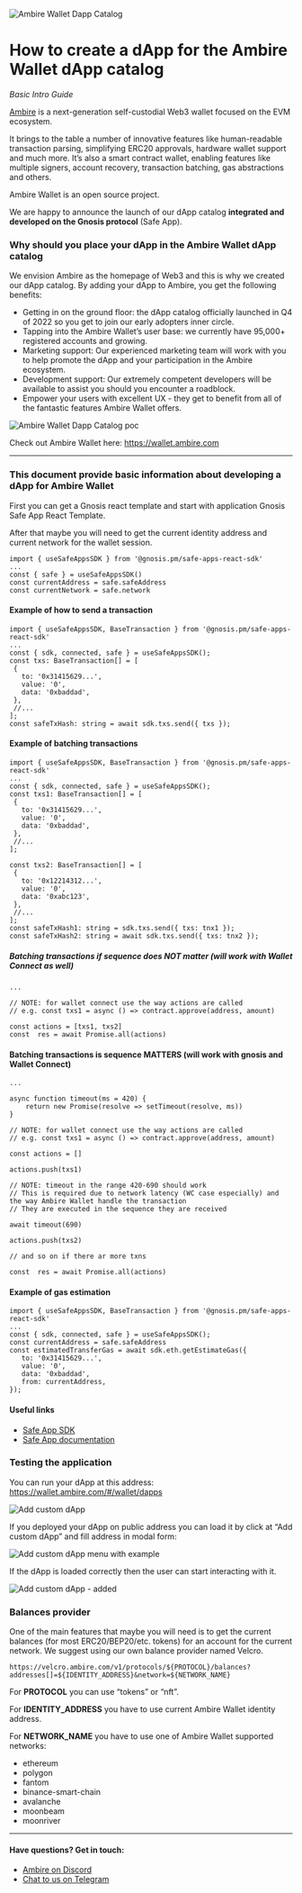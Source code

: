 ![Ambire Wallet Dapp Catalog](https://user-images.githubusercontent.com/8737960/217239365-c4f40b34-c141-486c-a511-d10dc33da7ce.png)

# How to create a dApp for the Ambire Wallet dApp catalog
_Basic Intro Guide_

[Ambire](https://www.ambire.com/) is a next-generation self-custodial Web3 wallet focused on the EVM ecosystem.

It brings to the table a number of innovative features like human-readable transaction parsing, simplifying ERC20 approvals, hardware wallet support and much more. It’s also a smart contract wallet, enabling features like multiple signers, account recovery, transaction batching, gas abstractions and others.

Ambire Wallet is an open source project. 

We are happy to announce the launch of our dApp catalog **integrated and developed on the Gnosis protocol** (Safe App).

### Why should you place your dApp in the Ambire Wallet dApp catalog 

We envision Ambire as the homepage of Web3 and this is why we created our dApp catalog. By adding your dApp to Ambire, you get the following benefits: 

- Getting in on the ground floor: the dApp catalog officially launched in Q4 of 2022 so you get to join our early adopters inner circle. 
- Tapping into the Ambire Wallet’s user base: we currently have 95,000+ registered accounts and growing. 
- Marketing support: Our experienced marketing team will work with you to help promote the dApp and your participation in the Ambire ecosystem. 
- Development support: Our extremely competent developers will be available to assist you should you encounter a roadblock.
- Empower your users with excellent UX - they get to benefit from all of the fantastic features Ambire Wallet offers. 


![Ambire Wallet Dapp Catalog poc](https://user-images.githubusercontent.com/8737960/217244890-759c3494-e996-45d0-bc3f-b9e4d429e983.png)


Check out Ambire Wallet here: https://wallet.ambire.com

---

### This document provide basic information about developing a dApp for Ambire Wallet

First you can get a Gnosis react template and start with application Gnosis Safe App React Template.

After that maybe you will need to get the current identity address and current network for the wallet session.

```
import { useSafeAppsSDK } from '@gnosis.pm/safe-apps-react-sdk'
...
const { safe } = useSafeAppsSDK()
const currentAddress = safe.safeAddress
const currentNetwork = safe.network
```

#### Example of how to send a transaction
```
import { useSafeAppsSDK, BaseTransaction } from '@gnosis.pm/safe-apps-react-sdk'
...
const { sdk, connected, safe } = useSafeAppsSDK();
const txs: BaseTransaction[] = [
 {
   to: '0x31415629...',
   value: '0',
   data: '0xbaddad',
 },
 //...
];
const safeTxHash: string = await sdk.txs.send({ txs });
```

#### Example of batching transactions
```
import { useSafeAppsSDK, BaseTransaction } from '@gnosis.pm/safe-apps-react-sdk'
...
const { sdk, connected, safe } = useSafeAppsSDK();
const txs1: BaseTransaction[] = [
 {
   to: '0x31415629...',
   value: '0',
   data: '0xbaddad',
 },
 //...
];
 
const txs2: BaseTransaction[] = [
 {
   to: '0x12214312...',
   value: '0',
   data: '0xabc123',
 },
 //...
];
const safeTxHash1: string = sdk.txs.send({ txs: tnx1 });
const safeTxHash2: string = await sdk.txs.send({ txs: tnx2 });
```

##### Batching transactions if sequence does NOT matter (will work with Wallet Connect as well)

```
...

// NOTE: for wallet connect use the way actions are called
// e.g. const txs1 = async () => contract.approve(address, amount)

const actions = [txs1, txs2]
const  res = await Promise.all(actions)

```

#### Batching transactions is sequence MATTERS (will work with gnosis and Wallet Connect)

```
...

async function timeout(ms = 420) {
	return new Promise(resolve => setTimeout(resolve, ms))
}

// NOTE: for wallet connect use the way actions are called
// e.g. const txs1 = async () => contract.approve(address, amount)

const actions = []

actions.push(txs1)

// NOTE: timeout in the range 420-690 should work
// This is required due to network latency (WC case especially) and the way Ambire Wallet handle the transaction
// They are executed in the sequence they are received

await timeout(690)

actions.push(txs2)

// and so on if there ar more txns

const  res = await Promise.all(actions)

```

#### Example of gas estimation
```
import { useSafeAppsSDK, BaseTransaction } from '@gnosis.pm/safe-apps-react-sdk'
...
const { sdk, connected, safe } = useSafeAppsSDK();
const currentAddress = safe.safeAddress
const estimatedTransferGas = await sdk.eth.getEstimateGas({
   to: '0x31415629...',
   value: '0',
   data: '0xbaddad',
   from: currentAddress,
});
```

#### Useful links 
- [Safe App SDK](https://github.com/gnosis/safe-apps-sdk)
- [Safe App documentation](https://docs.gnosis-safe.io/build/sdks/safe-apps)

### Testing the application
You can run your dApp at this address: https://wallet.ambire.com/#/wallet/dapps

![Add custom dApp](https://user-images.githubusercontent.com/83211172/216987050-641d8fae-6dfa-4dd5-9039-e355eee94dbc.png)

If you deployed your dApp on public address you can load it by click at “Add custom dApp” and fill address in modal form:

![Add custom dApp menu with example](https://user-images.githubusercontent.com/83211172/216987890-f6a21da2-ecf1-4502-9603-f72e870b97ff.png)

If the dApp is loaded correctly then the user can start interacting with it.

![Add custom dApp - added](https://user-images.githubusercontent.com/83211172/216987343-864e6f2d-084b-481b-8f35-25a28169e1c2.png)

### Balances provider
One of the main features that maybe you will need is to get the current balances (for most ERC20/BEP20/etc. tokens) for an account for the current network. We suggest using our own balance provider named Velcro.
```
https://velcro.ambire.com/v1/protocols/${PROTOCOL}/balances?addresses[]=${IDENTITY_ADDRESS}&network=${NETWORK_NAME}
```

For **PROTOCOL** you can use “tokens” or “nft”.

For **IDENTITY_ADDRESS** you have to use current Ambire Wallet identity address. 

For **NETWORK_NAME** you have to use one of Ambire Wallet supported networks:
- ethereum
- polygon
- fantom
- binance-smart-chain
- avalanche
- moonbeam
- moonriver

---

#### Have questions? Get in touch: 
- [Ambire on Discord](https://discord.gg/QQb4xc4ksJ)
- [Chat to us on Telegram](https://t.me/AmbireOfficial)


